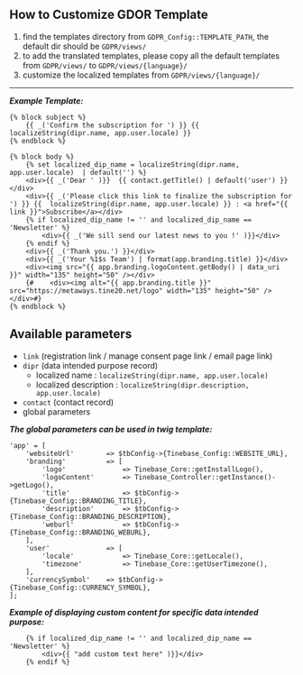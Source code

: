 How to Customize GDOR Template
----

1. find the templates directory from `GDPR_Config::TEMPLATE_PATH`, the default dir should be `GDPR/views/`
2. to add the translated templates, please copy all the default templates from `GDPR/views/` to `GDPR/views/{language}/`
3. customize the localized templates from `GDPR/views/{language}/`

----

***Example Template:***

```
{% block subject %}
    {{ _('Confirm the subscription for ') }} {{ localizeString(dipr.name, app.user.locale) }}
{% endblock %}

{% block body %}
    {% set localized_dip_name = localizeString(dipr.name, app.user.locale)  | default('') %}
    <div>{{ _('Dear ' )}}  {{ contact.getTitle() | default('user') }} </div>
    <div>{{ _('Please click this link to finalize the subscription for ') }} {{  localizeString(dipr.name, app.user.locale) }} : <a href="{{ link }}">Subscribe</a></div>
    {% if localized_dip_name != '' and localized_dip_name == 'Newsletter' %}
        <div>{{ _('We sill send our latest news to you !' )}}</div>
    {% endif %}
    <div>{{ _('Thank you.') }}</div>
    <div>{{ _('Your %1$s Team') | format(app.branding.title) }}</div>
    <div><img src="{{ app.branding.logoContent.getBody() | data_uri }}" width="135" height="50" /></div>
    {#    <div><img alt="{{ app.branding.title }}" src="https://metaways.tine20.net/logo" width="135" height="50" /></div>#}
{% endblock %}
```

Available parameters
----
- `link` (registration link / manage consent page link / email page link)
- `dipr` (data intended purpose record)
  - localized name : `localizeString(dipr.name, app.user.locale)`
  - localized description : `localizeString(dipr.description, app.user.locale)`
- `contact` (contact record)
- global parameters

***The global parameters can be used in twig template:***

```
'app' = [
    'websiteUrl'        => $tbConfig->{Tinebase_Config::WEBSITE_URL},
    'branding'          => [
        'logo'              => Tinebase_Core::getInstallLogo(),
        'logoContent'       => Tinebase_Controller::getInstance()->getLogo(),
        'title'             => $tbConfig->{Tinebase_Config::BRANDING_TITLE},
        'description'       => $tbConfig->{Tinebase_Config::BRANDING_DESCRIPTION},
        'weburl'            => $tbConfig->{Tinebase_Config::BRANDING_WEBURL},
    ],
    'user'              => [
        'locale'            => Tinebase_Core::getLocale(),
        'timezone'          => Tinebase_Core::getUserTimezone(),
    ],
    'currencySymbol'    => $tbConfig->{Tinebase_Config::CURRENCY_SYMBOL},
];
```

***Example of displaying custom content for specific data intended purpose:***
~~~
    {% if localized_dip_name != '' and localized_dip_name == 'Newsletter' %}
        <div>{{ "add custom text here" )}}</div>
    {% endif %}
~~~




